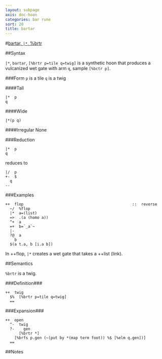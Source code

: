 ```yaml
---
layout: subpage
axis: doc-hoon
categories: bar rune
sort: 20
title: bartar
---
```


#[bartar, `|*`, %brtr](#brtr)

##Syntax

`|*`, `bartar`, `[%brtr p=tile q=twig]` is a synthetic hoon that
produces a vulcanized wet gate with arm `q`, sample `[%bctr p]`.

###Form
`p` is a tile
`q` is a twig

####Tall

    |*  p
    q

####Wide

    |*(p q)

####Irregular
None

###Reduction

    |*  p
    q

reduces to

    |/  p
    +-  $
      q
    --

###Examples


    ++  flop                                                ::  reverse
      ~/  %flop
      |*  a=(list)
      =>  .(a (homo a))
      ^+  a
      =+  b=`_a`~
      |-
      ?@  a
        b
      $(a t.a, b [i.a b])

In ++flop, `|*` creates a wet gate that takes a ++list (link).

##Semantics

`%brtr` is a twig.

###Definition###

    ++  twig  
      $%  [%brtr p=tile q=twig]
      ==

###Expansion###
    
    ++  open
      ^-  twig
      ?-    gen
          [%brtr *]
        [%brfs p.gen (~(put by *(map term foot)) %$ [%elm q.gen])]
      ==

##Notes
